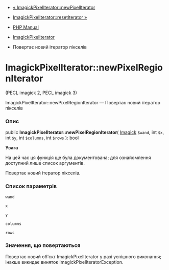 - [«
ImagickPixelIterator::newPixelIterator](imagickpixeliterator.newpixeliterator.md)
- [ImagickPixelIterator::resetIterator
»](imagickpixeliterator.resetiterator.md)

- [PHP Manual](index.md)
- [ImagickPixelIterator](class.imagickpixeliterator.md)
- Повертає новий ітератор пікселів

# ImagickPixelIterator::newPixelRegionIterator

(PECL imagick 2, PECL imagick 3)

ImagickPixelIterator::newPixelRegionIterator — Повертає новий ітератор
пікселів

### Опис

public **ImagickPixelIterator::newPixelRegionIterator**(
[Imagick](class.imagick.md) `$wand`,
int `$x`,
int `$y`,
int `$columns`,
int `$rows`
): bool

**Увага**

На цей час ця функція ще була документована; для
ознайомлення доступний лише список аргументів.

Повертає новий ітератор пікселів.

### Список параметрів

`wand`

`x`

`y`

`columns`

`rows`

### Значення, що повертаються

Повертає новий об'єкт ImagickPixelIterator у разі успішного
виконання; інакше викидає виняток
ImagickPixelIteratorException.
